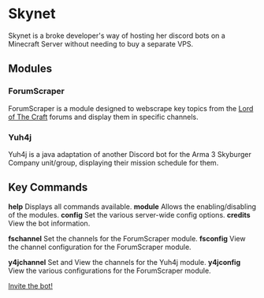 # Skynet
Skynet is a broke developer's way of hosting her discord bots on a Minecraft Server without needing to buy a separate VPS.

## Modules
### ForumScraper
ForumScraper is a module designed to webscrape key topics from the [Lord of The Craft](https://www.lordofthecraft.net/forums/) forums and display them in specific channels.

### Yuh4j
Yuh4j is a java adaptation of another Discord bot for the Arma 3 Skyburger Company unit/group, displaying their mission schedule for them.

## Key Commands
**help** Displays all commands available.
**module** Allows the enabling/disabling of the modules.
**config** Set the various server-wide config options.
**credits** View the bot information.

**fschannel** Set the channels for the ForumScraper module.
**fsconfig** View the channel configuration for the ForumScraper module.

**y4jchannel** Set and View the channels for the Yuh4j module.
**y4jconfig** View the various configurations for the ForumScraper module.

[Invite the bot!](https://discord.gg/vup8dGbmD2)
